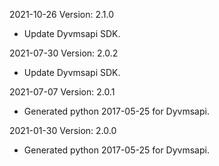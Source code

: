 2021-10-26 Version: 2.1.0
- Update Dyvmsapi SDK.

2021-07-30 Version: 2.0.2
- Update Dyvmsapi SDK.

2021-07-07 Version: 2.0.1
- Generated python 2017-05-25 for Dyvmsapi.

2021-01-30 Version: 2.0.0
- Generated python 2017-05-25 for Dyvmsapi.

